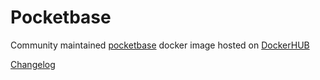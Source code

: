 # Pocketbase

Community maintained [pocketbase](https://pocketbase.io) docker image hosted on [DockerHUB](https://hub.docker.com/r/lukehagar/pocketbase)

[Changelog](./CHANGELOG.md)
